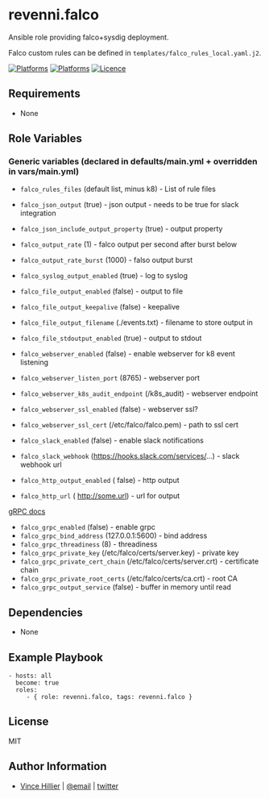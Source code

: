 revenni.falco
=========

Ansible role providing falco+sysdig deployment.

Falco custom rules can be defined in ```templates/falco_rules_local.yaml.j2```.

[![Platforms](http://img.shields.io/badge/platforms-ubuntu-lightgrey.svg?style=flat)](#)
[![Platforms](http://img.shields.io/badge/platforms-debian-lightgrey.svg?style=flat)](#)
[![Licence](https://img.shields.io/badge/Licence-MIT-blue.svg)](https://tldrlegal.com/license/mit-license)

Requirements
------------

* None

Role Variables
--------------

### Generic variables (declared in defaults/main.yml + overridden in vars/main.yml)
* ```falco_rules_files``` (default list, minus k8) - List of rule files
* ```falco_json_output``` (true) - json output - needs to be true for slack integration
* ```falco_json_include_output_property``` (true) - output property

* ```falco_output_rate``` (1) - falco output per second after burst below
* ```falco_output_rate_burst``` (1000) - falso output burst

* ```falco_syslog_output_enabled``` (true) - log to syslog

* ```falco_file_output_enabled``` (false) - output to file
* ```falco_file_output_keepalive``` (false) - keepalive
* ```falco_file_output_filename``` (./events.txt) - filename to store output in

* ```falco_file_stdoutput_enabled``` (true) - output to stdout

* ```falco_webserver_enabled``` (false) - enable webserver for k8 event listening
* ```falco_webserver_listen_port``` (8765) - webserver port
* ```falco_webserver_k8s_audit_endpoint``` (/k8s_audit) - webserver endpoint
* ```falco_webserver_ssl_enabled``` (false) - webserver ssl?
* ```falco_webserver_ssl_cert``` (/etc/falco/falco.pem) - path to ssl cert

* ```falco_slack_enabled``` (false) - enable slack notifications
* ```falco_slack_webhook``` (https://hooks.slack.com/services/...) - slack webhook url

* ```falco_http_output_enabled``` ( false) - http output
* ```falco_http_url``` ( http://some.url) - url for output

[gRPC docs](https://falco.org/docs/grpc/)
* ```falco_grpc_enabled``` (false) - enable grpc
* ```falco_grpc_bind_address``` (127.0.0.1:5600) - bind address
* ```falco_grpc_threadiness``` (8) - threadiness
* ```falco_grpc_private_key``` (/etc/falco/certs/server.key) - private key
* ```falco_grpc_private_cert_chain``` (/etc/falco/certs/server.crt) - certificate chain
* ```falco_grpc_private_root_certs``` (/etc/falco/certs/ca.crt) - root CA
* ```falco_grpc_output_service``` (false) - buffer in memory until read


Dependencies
------------

* None

Example Playbook
----------------

    - hosts: all
      become: true
      roles:
         - { role: revenni.falco, tags: revenni.falco }

License
-------

MIT

Author Information
------------------
* [Vince Hillier](https://revenni.com) | [@email](mailto:vince@revenni.com) | [twitter](https://twitter.com/vincedotca)
